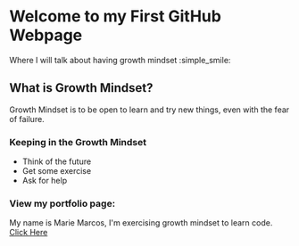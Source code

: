 # Welcome to my First GitHub Webpage
Where I will talk about having growth mindset :simple_smile:

## What is Growth Mindset?
Growth Mindset is to be open to learn and try new things, even with the fear of failure.

### **Keeping in the Growth Mindset**
- Think of the future
- Get some exercise
- Ask for help

### View my portfolio page:
My name is Marie Marcos, I'm exercising growth mindset to learn code.
[Click Here](https://github.com/Mmarcos01?tab=repositories)
